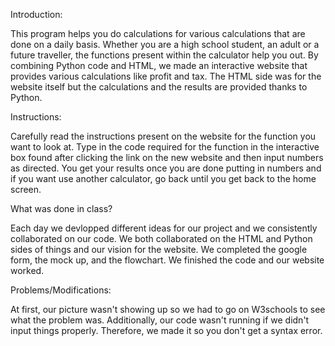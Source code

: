 Introduction:

This program helps you do calculations for various calculations that are done on a daily basis. Whether you are a high school student, an adult or a future traveller, the functions present within the calculator help you out. 
By combining Python code and HTML, we made an interactive website that provides various calculations like profit and tax. The HTML side was for the website itself but the calculations and the results are provided thanks to Python.

Instructions:

Carefully read the instructions present on the website for the function you want to look at. Type in the code required for the function in the interactive box found after clicking the link on the new website and then input numbers as directed.
You get your results once you are done putting in numbers and if you want use another calculator, go back until you get back to the home screen. 

What was done in class?

Each day we devlopped different ideas for our project and we consistently collaborated on our code. We both collaborated on the HTML and Python sides of things and our vision for the website. We completed the google form, the mock up, and the flowchart. 
We finished the code and our website worked.

Problems/Modifications:

At first, our picture wasn't showing up so we had to go on W3schools to see what the problem was. Additionally, our code wasn't running if we didn't input things properly. Therefore, we made it so you don't get a syntax error. 
